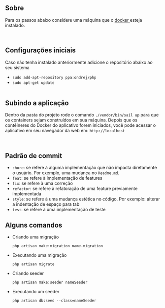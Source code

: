 ## Sobre
<p>
    Para os passos abaixo considere uma máquina que o 
    <a href="https://docs.docker.com/engine/install/ubuntu/">
        docker
    </a> esteja instalado.
</p>
<br>

## Configurações iniciais

<p>
    Caso não tenha instalado anteriormente adicione o repositório abaixo ao seu sistema
</p>

- `sudo add-apt-repository ppa:ondrej/php`
- `sudo apt-get update`
<br><br>

## Subindo a aplicação
<p>
    Dentro da pasta do projeto rode o comando 
        <code>./vendor/bin/sail up</code>
    para que os containers sejam construídos em sua máquina.
    Depois que os contêineres do Docker do aplicativo forem iniciados, 
    você pode acessar o aplicativo em seu navegador da web em: <code>http://localhost</code>
</p>

<br>

## Padrão de commit 

- `chore`: se refere à alguma implementação que não impacta diretamente o usuário. Por exemplo, uma mudança no `Readme.md`.
- `feat`: se refere à implementação de features
- `fix`: se refere à uma correção
- `refactor`: se refere à refatoração de uma feature previamente implementada
- `style`: se refere à uma mudança estética no código. Por exemplo: alterar a indentação de espaço para tab
- `test`: se refere à uma implementação de teste


## Alguns comandos 
- Criando uma migração

    `php artisan make:migration name-migration`

 - Executando uma migração

    `php artisan migrate`

- Criando seeder 

    `php artisan make:seeder nameSeeder`

- Executando um seeder 

    `php artisan db:seed --class=nameSeeder`